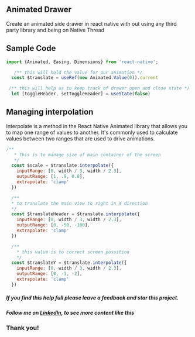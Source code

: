 ## Animated Drawer
Create an animated side drawer in react native with out using any third party library and being on Native Thread

## Sample Code

```javascript
import {Animated, Easing, Dimensions} from 'react-native';
```
```javascript
   /** this will hold the value for our animation */
  const $translate = useRef(new Animated.Value(0)).current

 /** this will help us to keep track of drawer open and close state */
  let [toggleHeader, setToggleHeader] = useState(false)
```
## Managing interpolation
Interpolate is a method in the React Native Animated library that allows you to map one range of values to another. It's commonly used to calculate values between two ranges that are used to drive animations.

```javascript
/**
   * This is to manage size of main container of the screen 
   */
  const $scale = $translate.interpolate({
    inputRange: [0, width / 3, width / 2.3],
    outputRange: [1, .9, 0.8],
    extrapolate: 'clamp'
  })

  /**
  * to translate the main view to right in X direction 
  */
  const $translateHeader = $translate.interpolate({
    inputRange: [0, width / 3, width / 2.3],
    outputRange: [0, -50, -100],
    extrapolate: 'clamp'
  })

  /**
    * this value is to correct screen possition 
    */
  const $translateY = $translate.interpolate({
    inputRange: [0, width / 3, width / 2.3],
    outputRange: [0, -1, -2],
    extrapolate: 'clamp'
  })
```
##### If you find this help full please leave a feedback and star this project.
##### Follow me on  [LinkedIn](http://handlebarsjs.com/), to see more content like this

### Thank you!